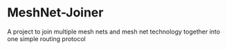 # MeshNet-Joiner
A project to join multiple mesh nets and mesh net technology together into one simple routing protocol
